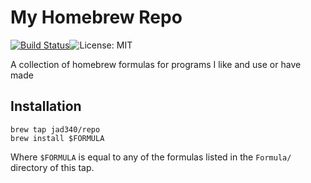 # My Homebrew Repo

[![Build Status](https://travis-ci.org/jad340/homebrew-repo.svg?branch=master)](https://travis-ci.org/jad340/poll)![License: MIT](https://img.shields.io/badge/license-MIT-blue.svg)

A collection of homebrew formulas for programs I like and use or have made

## Installation
```
brew tap jad340/repo
brew install $FORMULA
```
Where `$FORMULA` is equal to any of the formulas listed in the `Formula/`
directory of this tap.
